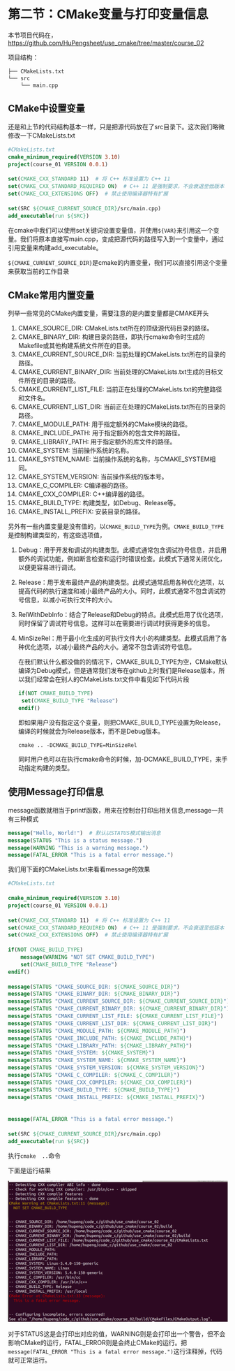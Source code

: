 # 第二节：CMake变量与打印变量信息

本节项目代码在，https://github.com/HuPengsheet/use_cmake/tree/master/course_02

项目结构：

```
├── CMakeLists.txt   
└── src
    └── main.cpp
```
    

## CMake中设置变量

​	还是和上节的代码结构基本一样，只是把源代码放在了src目录下。这次我们略微修改一下CMakeLists.txt

```cmake
#CMakeLists.txt
cmake_minimum_required(VERSION 3.10)
project(course_01 VERSION 0.0.1)

set(CMAKE_CXX_STANDARD 11)  # 将 C++ 标准设置为 C++ 11
set(CMAKE_CXX_STANDARD_REQUIRED ON)  # C++ 11 是强制要求，不会衰退至低版本
set(CMAKE_CXX_EXTENSIONS OFF)  # 禁止使用编译器特有扩展

set(SRC ${CMAKE_CURRENT_SOURCE_DIR}/src/main.cpp)
add_executable(run ${SRC})
```

​	在cmake中我们可以使用set关键词设置变量值，并使用`${VAR}`来引用这一个变量。我们将原本直接写main.cpp，变成把源代码的路径写入到一个变量中，通过引用变量来构建add_executable。

`${CMAKE_CURRENT_SOURCE_DIR}`是cmake的内置变量，我们可以直接引用这个变量来获取当前的工作目录

## CMake常用内置变量

列举一些常见的CMake内置变量，需要注意的是内置变量都是CMAKE开头

1. CMAKE_SOURCE_DIR: CMakeLists.txt所在的顶级源代码目录的路径。
2. CMAKE_BINARY_DIR: 构建目录的路径，即执行cmake命令时生成的Makefile或其他构建系统文件所在的目录。
3. CMAKE_CURRENT_SOURCE_DIR: 当前处理的CMakeLists.txt所在的目录的路径。
4. CMAKE_CURRENT_BINARY_DIR: 当前处理的CMakeLists.txt生成的目标文件所在的目录的路径。
5. CMAKE_CURRENT_LIST_FILE: 当前正在处理的CMakeLists.txt的完整路径和文件名。
6. CMAKE_CURRENT_LIST_DIR: 当前正在处理的CMakeLists.txt所在的目录的路径。
7. CMAKE_MODULE_PATH: 用于指定额外的CMake模块的路径。
8. CMAKE_INCLUDE_PATH: 用于指定额外的包含文件的路径。
9. CMAKE_LIBRARY_PATH: 用于指定额外的库文件的路径。
10. CMAKE_SYSTEM: 当前操作系统的名称。
11. CMAKE_SYSTEM_NAME: 当前操作系统的名称，与CMAKE_SYSTEM相同。
12. CMAKE_SYSTEM_VERSION: 当前操作系统的版本号。
13. CMAKE_C_COMPILER: C编译器的路径。
14. CMAKE_CXX_COMPILER: C++编译器的路径。
15. CMAKE_BUILD_TYPE: 构建类型，如Debug、Release等。
16. CMAKE_INSTALL_PREFIX: 安装目录的路径。

​	另外有一些内置变量是没有值的，以`CMAKE_BUILD_TYPE`为例。`CMAKE_BUILD_TYPE`是控制构建类型的，有这些选项值，

1. Debug：用于开发和调试的构建类型。此模式通常包含调试符号信息，并启用额外的调试功能，例如断言检查和运行时错误检查。此模式下通常关闭优化，以便更容易进行调试。

2. Release：用于发布最终产品的构建类型。此模式通常启用各种优化选项，以提高代码的执行速度和减小最终产品的大小。同时，此模式通常不包含调试符号信息，以减小可执行文件的大小。

3. RelWithDebInfo：结合了Release和Debug的特点。此模式启用了优化选项，同时保留了调试符号信息。这样可以在需要进行调试时获得更多的信息。

4. MinSizeRel：用于最小化生成的可执行文件大小的构建类型。此模式启用了各种优化选项，以减小最终产品的大小。通常不包含调试符号信息。

   ​	在我们默认什么都没做的的情况下，CMAKE_BUILD_TYPE为空，CMake默认编译为Debug模式，但是通常我们发布在github上时我们是Release版本，所以我们经常会在别人的CMakeLists.txt文件中看见如下代码片段

   ```cmake
   if(NOT CMAKE_BUILD_TYPE)
   	set(CMAKE_BUILD_TYPE "Release")
   endif()
   ```

   ​	即如果用户没有指定这个变量，则把CMAKE_BUILD_TYPE设置为Release，编译的时候就会为Release版本，而不是Debug版本。

   ```shell
   cmake .. -DCMAKE_BUILD_TYPE=MinSizeRel
   ```

   ​	同时用户也可以在执行cmake命令的时候，加-DCMAKE_BUILD_TYPE，来手动指定构建的类型。	

## 	使用Message打印信息

message函数就相当于printf函数，用来在控制台打印出相关信息,message一共有三种模式

```cmake
message("Hello, World!")  # 默认以STATUS模式输出消息
message(STATUS "This is a status message.")
message(WARNING "This is a warning message.")
message(FATAL_ERROR "This is a fatal error message.")
```

我们用下面的CMakeLists.txt来看看message的效果

```cmake
#CMakeLists.txt

cmake_minimum_required(VERSION 3.10)
project(course_01 VERSION 0.0.1)

set(CMAKE_CXX_STANDARD 11)  # 将 C++ 标准设置为 C++ 11
set(CMAKE_CXX_STANDARD_REQUIRED ON)  # C++ 11 是强制要求，不会衰退至低版本
set(CMAKE_CXX_EXTENSIONS OFF)  # 禁止使用编译器特有扩展

if(NOT CMAKE_BUILD_TYPE)
	message(WARNING "NOT SET CMAKE_BUILD_TYPE")
    set(CMAKE_BUILD_TYPE "Release")
endif()

message(STATUS "CMAKE_SOURCE_DIR: ${CMAKE_SOURCE_DIR}")
message(STATUS "CMAKE_BINARY_DIR: ${CMAKE_BINARY_DIR}")
message(STATUS "CMAKE_CURRENT_SOURCE_DIR: ${CMAKE_CURRENT_SOURCE_DIR}")
message(STATUS "CMAKE_CURRENT_BINARY_DIR: ${CMAKE_CURRENT_BINARY_DIR}")
message(STATUS "CMAKE_CURRENT_LIST_FILE: ${CMAKE_CURRENT_LIST_FILE}")
message(STATUS "CMAKE_CURRENT_LIST_DIR: ${CMAKE_CURRENT_LIST_DIR}")
message(STATUS "CMAKE_MODULE_PATH: ${CMAKE_MODULE_PATH}")
message(STATUS "CMAKE_INCLUDE_PATH: ${CMAKE_INCLUDE_PATH}")
message(STATUS "CMAKE_LIBRARY_PATH: ${CMAKE_LIBRARY_PATH}")
message(STATUS "CMAKE_SYSTEM: ${CMAKE_SYSTEM}")
message(STATUS "CMAKE_SYSTEM_NAME: ${CMAKE_SYSTEM_NAME}")
message(STATUS "CMAKE_SYSTEM_VERSION: ${CMAKE_SYSTEM_VERSION}")
message(STATUS "CMAKE_C_COMPILER: ${CMAKE_C_COMPILER}")
message(STATUS "CMAKE_CXX_COMPILER: ${CMAKE_CXX_COMPILER}")
message(STATUS "CMAKE_BUILD_TYPE: ${CMAKE_BUILD_TYPE}")
message(STATUS "CMAKE_INSTALL_PREFIX: ${CMAKE_INSTALL_PREFIX}")


message(FATAL_ERROR "This is a fatal error message.")

set(SRC ${CMAKE_CURRENT_SOURCE_DIR}/src/main.cpp)
add_executable(run ${SRC})

```

执行`cmake  ..`命令

下面是运行结果

![message运行结果](../image/message运行结果.png)

​	对于STATUS这是会打印出对应的值，WARNING则是会打印出一个警告，但不会影响CMake的运行，FATAL_ERROR则是会终止CMake的运行。把`message(FATAL_ERROR "This is a fatal error message.")`这行注释掉，代码就可正常运行。

